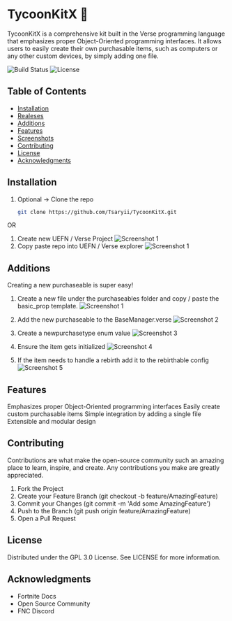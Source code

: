# TycoonKitX 🚀

TycoonKitX is a comprehensive kit built in the Verse programming language that emphasizes proper Object-Oriented programming interfaces. It allows users to easily create their own purchasable items, such as computers or any other custom devices, by simply adding one file.

![Build Status](https://img.shields.io/github/workflow/status/Tsaryii/TycoonKitX/CI)
![License](https://img.shields.io/github/license/Tsaryii/TycoonKitX)


## Table of Contents

- [Installation](#installation)
- [Realeses](https://github.com/Tsaryii/ProjectOST/releases)
- [Additions](#additions)
- [Features](#features)
- [Screenshots](#screenshots)
- [Contributing](#contributing)
- [License](#license)
- [Acknowledgments](#acknowledgments)

## Installation

1. Optional -> Clone the repo
   ```sh
   git clone https://github.com/Tsaryii/TycoonKitX.git

OR

1. Create new UEFN / Verse Project
    ![Screenshot 1](./Images/CreateUEFN.png)
2. Copy paste repo into UEFN / Verse explorer
    ![Screenshot 1](./Images/AddedFiles.png)

## Additions
Creating a new purchaseable is super easy!

1. Create a new file under the purchaseables folder and copy / paste the basic_prop template.
    ![Screenshot 1](./Images/ExamplePropBuyable.png)

2. Add the new purchaseable to the BaseManager.verse
    ![Screenshot 2](./Images/BasicPropExample.png)

3. Create a newpurchasetype enum value
    ![Screenshot 3](./Images/NewPurchaseType.png)

4. Ensure the item gets initialized
    ![Screenshot 4](./Images/Initialize.png)

5. If the item needs to handle a rebirth add it to the rebirthable config
    ![Screenshot 5](./Images/Onrebirth.png)

## Features

Emphasizes proper Object-Oriented programming interfaces
Easily create custom purchasable items
Simple integration by adding a single file
Extensible and modular design

## Contributing

Contributions are what make the open-source community such an amazing place to learn, inspire, and create. Any contributions you make are greatly appreciated.

1. Fork the Project
2. Create your Feature Branch (git checkout -b feature/AmazingFeature)
3. Commit your Changes (git commit -m 'Add some AmazingFeature')
4. Push to the Branch (git push origin feature/AmazingFeature)
5. Open a Pull Request


## License
Distributed under the GPL 3.0 License. See LICENSE for more information.

## Acknowledgments
- Fortnite Docs
- Open Source Community
- FNC Discord